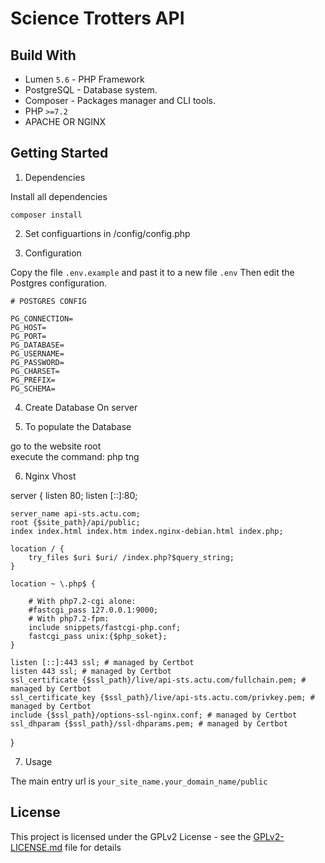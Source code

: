# Science Trotters API

## Build With

* Lumen `5.6` - PHP Framework
*  PostgreSQL - Database system.
* Composer - Packages manager and CLI tools.
* PHP `>=7.2`
* APACHE OR NGINX

## Getting Started

1) Dependencies 

Install all dependencies
```
composer install
```

2) Set configuartions in /config/config.php


3) Configuration

Copy the file `.env.example` and past it to a new file `.env`
Then edit the Postgres configuration.
```
# POSTGRES CONFIG

PG_CONNECTION=
PG_HOST=
PG_PORT=
PG_DATABASE=
PG_USERNAME=
PG_PASSWORD=
PG_CHARSET=
PG_PREFIX=
PG_SCHEMA=
```

4) Create Database On server


5) To populate the Database

go to the website root	
execute the command: php tng


6) Nginx Vhost

server {
	listen 80;
	listen [::]:80;

	server_name api-sts.actu.com;
	root {$site_path}/api/public;
	index index.html index.htm index.nginx-debian.html index.php;

	location / {
		try_files $uri $uri/ /index.php?$query_string;
	}

	location ~ \.php$ {
	
		# With php7.2-cgi alone:
		#fastcgi_pass 127.0.0.1:9000;
		# With php7.2-fpm:
		include snippets/fastcgi-php.conf;
		fastcgi_pass unix:{$php_soket};
	}

    listen [::]:443 ssl; # managed by Certbot
    listen 443 ssl; # managed by Certbot
    ssl_certificate {$ssl_path}/live/api-sts.actu.com/fullchain.pem; # managed by Certbot
    ssl_certificate_key {$ssl_path}/live/api-sts.actu.com/privkey.pem; # managed by Certbot
    include {$ssl_path}/options-ssl-nginx.conf; # managed by Certbot
    ssl_dhparam {$ssl_path}/ssl-dhparams.pem; # managed by Certbot

}


7) Usage

The main entry url is `your_site_name.your_domain_name/public`


## License
This project is licensed under the GPLv2 License - see the [GPLv2-LICENSE.md](https://github.com/medialab/ScienceTrotterS_API/GPLv2-LICENSE.md) file for details

